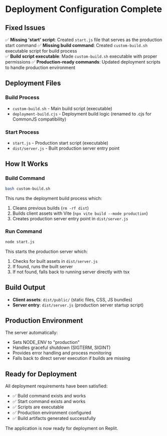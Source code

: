 # Deployment Configuration Complete

## Fixed Issues

✅ **Missing 'start' script**: Created `start.js` file that serves as the production start command
✅ **Missing build command**: Created `custom-build.sh` executable script for build process  
✅ **Build script executable**: Made `custom-build.sh` executable with proper permissions
✅ **Production-ready commands**: Updated deployment scripts to handle production environment

## Deployment Files

### Build Process
- `custom-build.sh` - Main build script (executable)
- `deployment-build.cjs` - Deployment build logic (renamed to .cjs for CommonJS compatibility)

### Start Process  
- `start.js` - Production start script (executable)
- `dist/server.js` - Built production server entry point

## How It Works

### Build Command
```bash
bash custom-build.sh
```
This runs the deployment build process which:
1. Cleans previous builds (`rm -rf dist`)
2. Builds client assets with Vite (`npx vite build --mode production`)  
3. Creates production server entry point in `dist/server.js`

### Run Command
```bash
node start.js
```
This starts the production server which:
1. Checks for built assets in `dist/server.js`
2. If found, runs the built server
3. If not found, falls back to running server directly with tsx

## Build Output
- **Client assets**: `dist/public/` (static files, CSS, JS bundles)
- **Server entry**: `dist/server.js` (production server startup script)

## Production Environment
The server automatically:
- Sets NODE_ENV to "production"
- Handles graceful shutdown (SIGTERM, SIGINT)
- Provides error handling and process monitoring
- Falls back to direct server execution if builds are missing

## Ready for Deployment
All deployment requirements have been satisfied:
- ✅ Build command exists and works
- ✅ Start command exists and works
- ✅ Scripts are executable
- ✅ Production environment configured
- ✅ Build artifacts generated successfully

The application is now ready for deployment on Replit.